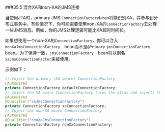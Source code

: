###35.5 混合XA和non-XA的JMS连接

当使用JTA时，primary JMS `ConnectionFactory`bean将能识别XA，并参与到分布式事务中。有些情况下，你可能需要使用non-XA的`ConnectionFactory`去处理一些JMS消息。例如，你的JMS处理逻辑可能比XA超时时间长。

如果想使用一个non-XA的`ConnectionFactory`，你可以注入`nonXaJmsConnectionFactory`　bean而不是`@Primary` `jmsConnectionFactory` bean。为了保持一致，`jmsConnectionFactory`　bean将以别名`xaJmsConnectionFactor`来被使用。

示例如下：
```java
// Inject the primary (XA aware) ConnectionFactory
@Autowired
private ConnectionFactory defaultConnectionFactory;
// Inject the XA aware ConnectionFactory (uses the alias and injects the same as above)
@Autowired
@Qualifier("xaJmsConnectionFactory")
private ConnectionFactory xaConnectionFactory;
// Inject the non-XA aware ConnectionFactory
@Autowired
@Qualifier("nonXaJmsConnectionFactory")
private ConnectionFactory nonXaConnectionFactory;
```
